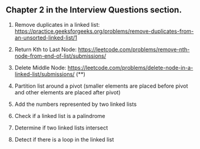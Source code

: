 ## Chapter 2 in the Interview Questions section.

1. Remove duplicates in a linked list: https://practice.geeksforgeeks.org/problems/remove-duplicates-from-an-unsorted-linked-list/1

2. Return Kth to Last Node: https://leetcode.com/problems/remove-nth-node-from-end-of-list/submissions/

3. Delete Middle Node: https://leetcode.com/problems/delete-node-in-a-linked-list/submissions/ (**)

4. Partition list around a pivot (smaller elements are placed before pivot and other elements are placed after pivot)

5. Add the numbers represented by two linked lists

6. Check if a linked list is a palindrome

7. Determine if two linked lists intersect

8. Detect if there is a loop in the linked list
